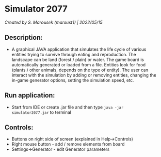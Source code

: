 <h1>Simulator 2077</h1>

*Created by S. Marousek (maroust1) | 2022/05/15*


<h2>Description:</h2>

*    A graphical JAVA application that simulates the life cycle of various entities trying to survive through eating and reproduction. The landscape can be land (forest / plain) or water. The game board is automatically generated or loaded from a file. Entities look for food (plants / other animals, depends on the type of entity). The user can interact with the simulation by adding or removing entities, changing the in-game generator options, setting the simulation speed, etc.


<h2>Run application:</h2>

*   Start from IDE or create .jar file and then type `java -jar simulator2077.jar` to terminal

<h2>Controls:</h2>

*   Buttons on right side of screen (explained in Help->Controls)
*   Right mouse button - add / remove elements from board
*   Settings->Generator - edit Generator parameters
